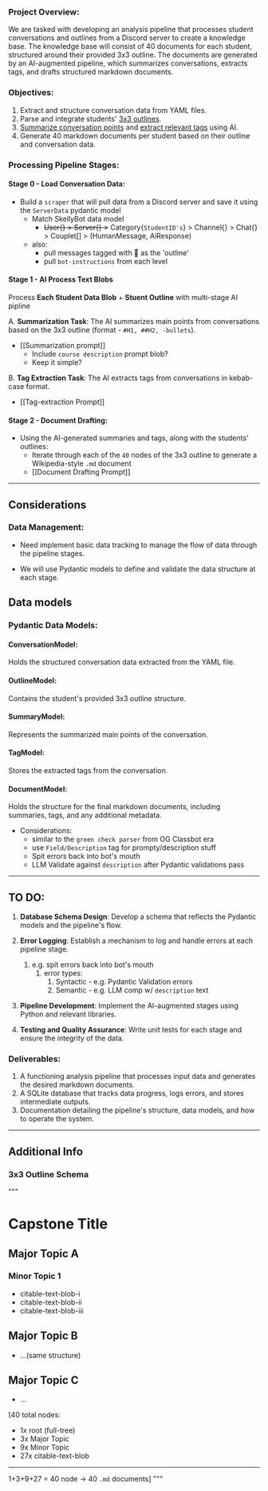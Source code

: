 

### Project Overview:

We are tasked with developing an analysis pipeline that processes student conversations and outlines from a Discord server to create a knowledge base. The knowledge base will consist of 40 documents for each student, structured around their provided 3x3 outline. The documents are generated by an AI-augmented pipeline, which summarizes conversations, extracts tags, and drafts structured markdown documents.

### Objectives:

1. Extract and structure conversation data from YAML files.
2. Parse and integrate students' [3x3 outlines](#3x3-outline-schema).
3. [Summarize conversation points](#extraction) and [extract relevant tags](#tag-extraction) using AI.
4. Generate 40 markdown documents per student based on their outline and conversation data.

### Processing Pipeline Stages:

#### Stage 0 - **Load Conversation Data**:
-  Build a `scraper` that will pull data from a Discord server and save it using the `ServerData` pydantic model 
   - Match SkellyBot data model 
     - ~~User{} > Server{} >~~ Category{`StudentID's`} > Channel{} > Chat{} > Couplet[] > (HumanMessage, AiResponse)
   - also:
     - pull messages tagged with :seedling: as the 'outline'
     - pull `bot-instructions` from each level


#### Stage 1 - AI Process Text Blobs
Process **Each Student Data Blob** + **Stuent Outline** with multi-stage AI pipline

A. **Summarization Task**: 
 The AI summarizes main points from conversations based on the 3x3 outline (format - `#H1, ##H2, -bullets`).
  - [[Summarization prompt]]
    - Include `course description` prompt blob? 
    - Keep it simple? 

B. **Tag Extraction Task**: 
 The AI extracts tags from conversations in kebab-case format.
 - [[Tag-extraction Prompt]]

#### Stage 2 - **Document Drafting**: 
- Using the AI-generated summaries and tags, along with the students' outlines:
  -  Iterate through each of the `40` nodes of the 3x3 outline to generate a Wikipedia-style `.md` document
  -  [[Document Drafting Prompt]]

___

## Considerations
### Data Management:

- Need implement basic data tracking to manage the flow of data through the pipeline stages.
  
- We will use Pydantic models to define and validate the data structure at each stage.



## Data models

### Pydantic Data Models:  
#### **ConversationModel**:
 Holds the structured conversation data extracted from the YAML file.
#### **OutlineModel**:
 Contains the student's provided 3x3 outline structure.
#### **SummaryModel**:
 Represents the summarized main points of the conversation.
#### **TagModel**:
 Stores the extracted tags from the conversation.
#### **DocumentModel**:
 Holds the structure for the final markdown documents, including summaries, tags, and any additional metadata.

- Considerations: 
  - similar to the `green check parser` from OG Classbot era
  - use `Field/Description` tag for prompty/description stuff
  - Spit errors back into bot's mouth
  - LLM Validate against `description` after Pydantic validations pass



___
## TO DO:

1. **Database Schema Design**: Develop a schema that reflects the Pydantic models and the pipeline's flow.
2. **Error Logging**: Establish a mechanism to log and handle errors at each pipeline stage.
   1. e.g. spit errors back into bot's mouth
      1. error types:
         1. Syntactic - e.g. Pydantic Validation errors 
         2. Semantic - e.g. LLM comp w/ `description` text 

3. **Pipeline Development**: Implement the AI-augmented stages using Python and relevant libraries.
5. **Testing and Quality Assurance**: Write unit tests for each stage and ensure the integrity of the data.

### Deliverables:

1. A functioning analysis pipeline that processes input data and generates the desired markdown documents.
2. A SQLite database that tracks data progress, logs errors, and stores intermediate outputs.
3. Documentation detailing the pipeline's structure, data models, and how to operate the system.

---
## Additional Info 

### 3x3 Outline Schema
"""
# Capstone Title
## Major Topic A
### Minor Topic 1
- citable-text-blob-i
- citable-text-blob-ii
- citable-text-blob-iii
## Major Topic B
- ...(same structure)
## Major Topic C
- ...

[40 total nodes:
- 1x root (full-tree)
- 3x Major Topic
- 9x Minor Topic
- 27x citable-text-blob
___
1+3+9+27 = 40 node -> 40 `.md` documents]
"""